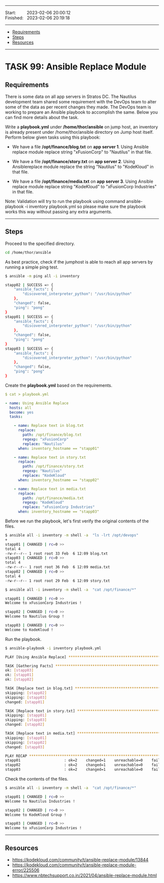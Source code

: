 
------------------------------

Start: &nbsp;&nbsp;&nbsp;&nbsp;&nbsp;&nbsp;&nbsp;&nbsp;2023-02-06 20:00:12  
Finished: &nbsp;&nbsp;2023-02-06 20:19:18

------------------------------

- [Requirements](#requirements)
- [Steps](#steps)
- [Resources](#resources)

------------------------------

# TASK 99: Ansible Replace Module

## Requirements

There is some data on all app servers in Stratos DC. The Nautilus development team shared some requirement with the DevOps team to alter some of the data as per recent changes they made. The DevOps team is working to prepare an Ansible playbook to accomplish the same. Below you can find more details about the task.

Write a **playbook.yml** under **/home/thor/ansible** on jump host, an inventory is already present under /home/thor/ansible directory on Jump host itself. Perform below given tasks using this playbook:

- We have a file **/opt/finance/blog.txt** on **app server 1**. Using Ansible replace module replace string "xFusionCorp" to "Nautilus" in that file.

- We have a file **/opt/finance/story.txt** on **app server 2**. Using Ansiblereplace module replace the string "Nautilus" to "KodeKloud" in that file.

- We have a file **/opt/finance/media.txt** on **app server 3**. Using Ansible replace module replace string "KodeKloud" to "xFusionCorp Industries" in that file.

Note: Validation will try to run the playbook using command ansible-playbook -i inventory playbook.yml so please make sure the playbook works this way without passing any extra arguments.

------------------------------

## Steps

Proceed to the specified directory. 

```bash
cd /home/thor/ansible 
```

As best practice, check if the jumphost is able to reach all app servers by running a simple ping test.

```bash
$ ansible -m ping all -i inventory

stapp02 | SUCCESS => {
    "ansible_facts": {
        "discovered_interpreter_python": "/usr/bin/python"
    }, 
    "changed": false, 
    "ping": "pong"
}
stapp01 | SUCCESS => {
    "ansible_facts": {
        "discovered_interpreter_python": "/usr/bin/python"
    }, 
    "changed": false, 
    "ping": "pong"
}
stapp03 | SUCCESS => {
    "ansible_facts": {
        "discovered_interpreter_python": "/usr/bin/python"
    }, 
    "changed": false, 
    "ping": "pong"
} 
```

Create the **playbook.yml** based on the requirements. 

```yaml
$ cat > playbook.yml

- name: Using Ansible Replace
  hosts: all
  become: yes
  tasks:

    - name: Replace text in blog.txt 
      replace:
        path: /opt/finance/blog.txt
        regexp: "xFusionCorp"
        replace: "Nautilus"
      when: inventory_hostname == "stapp01"

    - name: Replace text in story.txt 
      replace:
        path: /opt/finance/story.txt
        regexp: "Nautilus"
        replace: "KodeKloud"
      when: inventory_hostname == "stapp02"

    - name: Replace text in media.txt 
      replace:
        path: /opt/finance/media.txt
        regexp: "KodeKloud"
        replace: "xFusionCorp Industries"
      when: inventory_hostname == "stapp03"  
```

Before we run the playbook, let's first verify the original contents of the files. 

```bash
$ ansible all -i inventory -m shell -a  "ls -lrt /opt/devops"
+
stapp01 | CHANGED | rc=0 >>
total 4
-rw-r--r-- 1 root root 33 Feb  6 12:09 blog.txt
stapp03 | CHANGED | rc=0 >>
total 4
-rw-r--r-- 1 root root 36 Feb  6 12:09 media.txt
stapp02 | CHANGED | rc=0 >>
total 4
-rw-r--r-- 1 root root 29 Feb  6 12:09 story.txt 
``` 

```bash
$ ansible all -i inventory -m shell -a  "cat /opt/finance/*"

stapp01 | CHANGED | rc=0 >>
Welcome to xFusionCorp Industries ! 

stapp02 | CHANGED | rc=0 >>
Welcome to Nautilus Group !

stapp03 | CHANGED | rc=0 >>
Welcome to KodeKloud !
```

Run the playbook. 

```bash
$ ansible-playbook -i inventory playbook.yml 

PLAY [Using Ansible Replace] ************************************************************************************************************************

TASK [Gathering Facts] ******************************************************************************************************************************
ok: [stapp03]
ok: [stapp01]
ok: [stapp02]

TASK [Replace text in blog.txt] *********************************************************************************************************************
skipping: [stapp02]
skipping: [stapp03]
changed: [stapp01]

TASK [Replace text in story.txt] ********************************************************************************************************************
skipping: [stapp01]
skipping: [stapp03]
changed: [stapp02]

TASK [Replace text in media.txt] ********************************************************************************************************************
skipping: [stapp01]
skipping: [stapp02]
changed: [stapp03]

PLAY RECAP ******************************************************************************************************************************************
stapp01                    : ok=2    changed=1    unreachable=0    failed=0    skipped=2    rescued=0    ignored=0   
stapp02                    : ok=2    changed=1    unreachable=0    failed=0    skipped=2    rescued=0    ignored=0   
stapp03                    : ok=2    changed=1    unreachable=0    failed=0    skipped=2    rescued=0    ignored=0
```

Check the contents of the files.

```bash
$ ansible all -i inventory -m shell -a  "cat /opt/finance/*"

stapp01 | CHANGED | rc=0 >>
Welcome to Nautilus Industries !

stapp02 | CHANGED | rc=0 >>
Welcome to KodeKloud Group ! 

stapp03 | CHANGED | rc=0 >>
Welcome to xFusionCorp Industries !
```


------------------------------

## Resources

- https://kodekloud.com/community/t/ansible-replace-module/13844
- https://kodekloud.com/community/t/ansible-replace-module-error/225506
- https://www.nbtechsupport.co.in/2021/04/ansible-replace-module.html